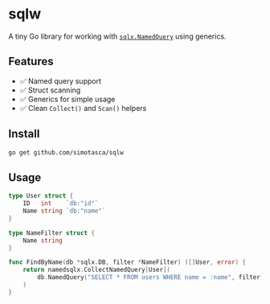 # sqlw

A tiny Go library for working with [`sqlx.NamedQuery`](https://pkg.go.dev/github.com/jmoiron/sqlx#DB.NamedQuery) using generics.

## Features

- ✅ Named query support
- ✅ Struct scanning
- ✅ Generics for simple usage
- ✅ Clean `Collect()` and `Scan()` helpers

## Install

```bash
go get github.com/simotasca/sqlw
```

## Usage

```go
type User struct {
	ID   int    `db:"id"`
	Name string `db:"name"`
}

type NameFilter struct {
	Name string
}

func FindByName(db *sqlx.DB, filter *NameFilter) ([]User, error) {
	return namedsqlx.CollectNamedQuery[User](
		db.NamedQuery("SELECT * FROM users WHERE name = :name", filter),
	)
}
```

